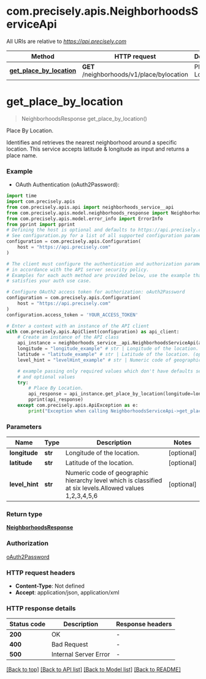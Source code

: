 # com.precisely.apis.NeighborhoodsServiceApi

All URIs are relative to *https://api.precisely.com*

Method | HTTP request | Description
------------- | ------------- | -------------
[**get_place_by_location**](NeighborhoodsServiceApi.md#get_place_by_location) | **GET** /neighborhoods/v1/place/bylocation | Place By Location.


# **get_place_by_location**
> NeighborhoodsResponse get_place_by_location()

Place By Location.

Identifies and retrieves the nearest neighborhood around a specific location. This service accepts latitude & longitude as input and returns a place name.

### Example

* OAuth Authentication (oAuth2Password):

```python
import time
import com.precisely.apis
from com.precisely.apis.api import neighborhoods_service__api
from com.precisely.apis.model.neighborhoods_response import NeighborhoodsResponse
from com.precisely.apis.model.error_info import ErrorInfo
from pprint import pprint
# Defining the host is optional and defaults to https://api.precisely.com
# See configuration.py for a list of all supported configuration parameters.
configuration = com.precisely.apis.Configuration(
    host = "https://api.precisely.com"
)

# The client must configure the authentication and authorization parameters
# in accordance with the API server security policy.
# Examples for each auth method are provided below, use the example that
# satisfies your auth use case.

# Configure OAuth2 access token for authorization: oAuth2Password
configuration = com.precisely.apis.Configuration(
    host = "https://api.precisely.com"
)
configuration.access_token = 'YOUR_ACCESS_TOKEN'

# Enter a context with an instance of the API client
with com.precisely.apis.ApiClient(configuration) as api_client:
    # Create an instance of the API class
    api_instance = neighborhoods_service__api.NeighborhoodsServiceApi(api_client)
    longitude = "longitude_example" # str | Longitude of the location. (optional)
    latitude = "latitude_example" # str | Latitude of the location. (optional)
    level_hint = "levelHint_example" # str | Numeric code of geographic hierarchy level which is classified at six levels.Allowed values 1,2,3,4,5,6 (optional)

    # example passing only required values which don't have defaults set
    # and optional values
    try:
        # Place By Location.
        api_response = api_instance.get_place_by_location(longitude=longitude, latitude=latitude, level_hint=level_hint)
        pprint(api_response)
    except com.precisely.apis.ApiException as e:
        print("Exception when calling NeighborhoodsServiceApi->get_place_by_location: %s\n" % e)
```


### Parameters

Name | Type | Description  | Notes
------------- | ------------- | ------------- | -------------
 **longitude** | **str**| Longitude of the location. | [optional]
 **latitude** | **str**| Latitude of the location. | [optional]
 **level_hint** | **str**| Numeric code of geographic hierarchy level which is classified at six levels.Allowed values 1,2,3,4,5,6 | [optional]

### Return type

[**NeighborhoodsResponse**](NeighborhoodsResponse.md)

### Authorization

[oAuth2Password](../README.md#oAuth2Password)

### HTTP request headers

 - **Content-Type**: Not defined
 - **Accept**: application/json, application/xml


### HTTP response details

| Status code | Description | Response headers |
|-------------|-------------|------------------|
**200** | OK |  -  |
**400** | Bad Request |  -  |
**500** | Internal Server Error |  -  |

[[Back to top]](#) [[Back to API list]](../README.md#documentation-for-api-endpoints) [[Back to Model list]](../README.md#documentation-for-models) [[Back to README]](../README.md)

